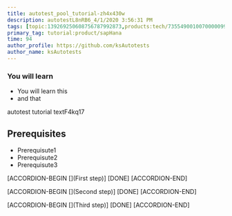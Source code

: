 ```yaml
---
title: autotest_pool_tutorial-zh4x430w
description: autotestL8nRB6_4/1/2020 3:56:31 PM
tags: [topic:139269250608756787992873,products:tech/73554900100700000996,tutorial:experience/advanced]
primary_tag: tutorial:product/sapHana
time: 94
author_profile: https://github.com/ksAutotests
author_name: ksAutotests
---
```

### You will learn
- You will learn this
- and that

autotest tutorial textF4kq17

## Prerequisites
- Prerequisute1
- Prerequisute2
- Prerequisute3

[ACCORDION-BEGIN [](First step)]
[DONE]
[ACCORDION-END]

[ACCORDION-BEGIN [](Second step)]
[DONE]
[ACCORDION-END]

[ACCORDION-BEGIN [](Third step)]
[DONE]
[ACCORDION-END]

